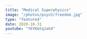 ```yaml
---
title: "Medical Superphysics"
image: "/photos/psych/freedom.jpg"
type: "featured"
date: 2020-10-31
youtube: "Y6YKmtqJak4"
---
```

